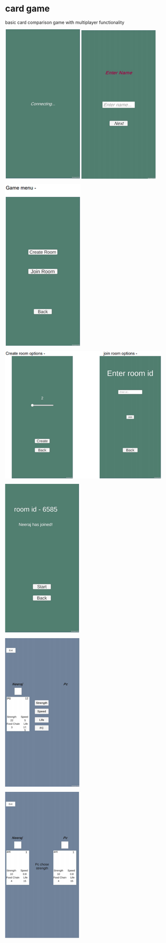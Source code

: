 # card game

basic card comparison game with multiplayer functionality

![](/ss/1.png)
![](/ss/2.png)

![](/ss/3.png)

![](/ss/4.png)

![](/ss/5.png)

![](/ss/6.png)

![](/ss/7.png)
